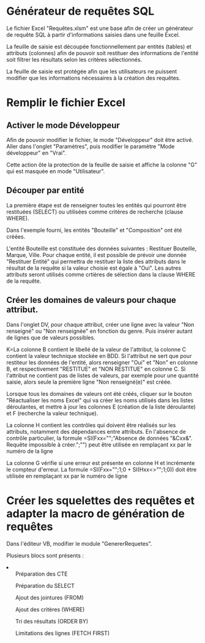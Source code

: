 <h1>Générateur de requêtes SQL</h1>
<p>Le fichier Excel "Requêtes.xlsm" est une base afin de créer un générateur de requête SQL à partir d'informations saisies dans une feuille Excel.</p>
<p>La feuille de saisie est découpée fonctionnellement par entités (tables) et attributs (colonnes) afin de pouvoir soit restituer des informations de l'entité soit filtrer les résultats selon les critères sélectionnés.</p>
<p>La feuille de saisie est protégée afin que les utilisateurs ne puissent modifier que les informations nécessaires à la création des requêtes.</p>
<h1>Remplir le fichier Excel</h1>
<h2>Activer le mode Développeur</h2>
<p>Afin de pouvoir modifier le fichier, le mode "Développeur" doit être activé. Aller dans l'onglet "Paramètres", puis modifier le paramètre "Mode développeur" en "Vrai".</p>
<p>Cette action ôte la protection de la feuille de saisie et affiche la colonne "G" qui est masquée en mode "Utilisateur".</p>
<h2>Découper par entité</h2>
<p>La première étape est de renseigner toutes les entités qui pourront être restituées (SELECT) ou utilisées comme critères de recherche (clause WHERE).</p>
<p>Dans l'exemple fourni, les entités "Bouteille" et "Composition" ont été créées.</p>
<p>L'entité Bouteille est constituée des données suivantes : Restituer Bouteille, Marque, Ville. Pour chaque entité, il est possible de prévoir une donnée "Restituer Entité" qui permettra de restituer la liste des attributs dans le résultat de la requête si la valeur choisie est égale à "Oui". Les autres attributs seront utilisés comme crtières de sélection dans la clause WHERE de la requête.</p>
<h2>Créer les domaines de valeurs pour chaque attribut.</h2>
<p>Dans l'onglet DV, pour chaque attribut, créer une ligne avec la valeur "Non renseigné" ou "Non renseignée" en fonction du genre. Puis insérer autant de lignes que de valeurs possibles.</p>
<p>K=La colonne B contient le libellé de la valeur de l'attribut, la colonne C contient la valeur technique stockée en BDD. Si l'attribut ne sert que pour restiteur les données de l'entité, alors renseigner "Oui" et "Non" en colonne B, et respectivement "RESTITUE" et "NON RESTITUE" en colonne C. Si l'attribut ne contient pas de listes de valeurs, par exemple pour une quantité saisie, alors seule la première ligne "Non renseigné(e)" est créée.</p>
<p>Lorsque tous les domaines de valeurs ont été créés, cliquer sur le bouton "Réactualiser les noms Excel" qui va créer les noms utilisés dans les listes déroulantes, et mettre à jour les colonnes E (création de la liste déroulante) et F (recherche la valeur technique).</p>
<p>La colonne H contient les contrôles qui doivent être réalisés sur les attributs, notamment des dépendances entre attributs. En l'absence de contrôle particulier, la formule =SI(Fxx="";"Absence de données "&Cxx&". Requête impossible à créer.";"") peut être utilisée en remplaçant xx par le numéro de la ligne</p>
<p>La colonne G vérifie si une erreur est présente en colonne H et incrémente le compteur d'erreur. La formule =SI(Fxx="";1;0 + SI(Hxx<>"";1;0)) doit être utilisée en remplaçant xx par le numéro de ligne</p>
<h1>Créer les squelettes des requêtes et adapter la macro de génération de requêtes</h1>
<p>Dans l'éditeur VB, modifier le module "GenererRequetes".</p>
<p>Plusieurs blocs sont présents&nbsp;:</p>
<li><ul>Préparation des CTE</ul><ul>Préparation du SELECT</ul><ul>Ajout des jointures (FROM)</ul><ul>Ajout des critères (WHERE)</ul><ul>Tri des résultats (ORDER BY)</ul><ul>Limitations des lignes (FETCH FIRST)</ul></li>

